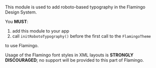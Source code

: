 This module is used to add roboto-based typography in the Flamingo Design System.

You __MUST__:
1. add this module to your app
2. call `initRobotoTypography()` before the first call to the `FlamingoTheme`

to use Flamingo.

Usage of the Flamingo font styles in XML layouts is __STRONGLY DISCOURAGED__; no support will be 
provided to this part of Flamingo.
